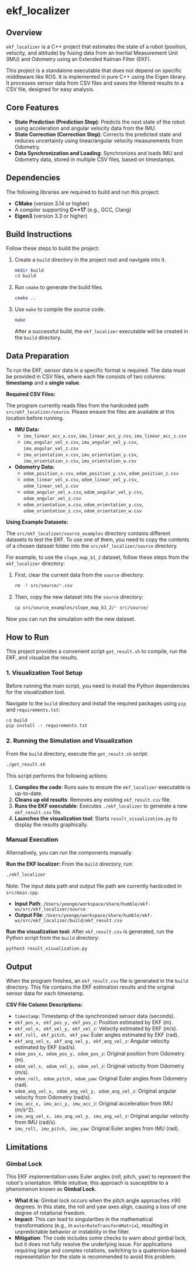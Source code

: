# ekf_localizer

## Overview

`ekf_localizer` is a C++ project that estimates the state of a robot (position, velocity, and attitude) by fusing data from an Inertial Measurement Unit (IMU) and Odometry using an Extended Kalman Filter (EKF).

This project is a standalone executable that does not depend on specific middleware like ROS. It is implemented in pure C++ using the Eigen library. It processes sensor data from CSV files and saves the filtered results to a CSV file, designed for easy analysis.

## Core Features

-   **State Prediction (Prediction Step)**: Predicts the next state of the robot using acceleration and angular velocity data from the IMU.
-   **State Correction (Correction Step)**: Corrects the predicted state and reduces uncertainty using linear/angular velocity measurements from Odometry.
-   **Data Synchronization and Loading**: Synchronizes and loads IMU and Odometry data, stored in multiple CSV files, based on timestamps.

## Dependencies

The following libraries are required to build and run this project:

-   **CMake** (version 3.14 or higher)
-   A compiler supporting **C++17** (e.g., GCC, Clang)
-   **Eigen3** (version 3.3 or higher)

## Build Instructions

Follow these steps to build the project:

1.  Create a `build` directory in the project root and navigate into it.

    ```bash
    mkdir build
    cd build
    ```

2.  Run `cmake` to generate the build files.

    ```bash
    cmake ..
    ```

3.  Use `make` to compile the source code.

    ```bash
    make
    ```

    After a successful build, the `ekf_localizer` executable will be created in the `build` directory.

## Data Preparation

To run the EKF, sensor data in a specific format is required. The data must be provided in CSV files, where each file consists of two columns: **timestamp** and a **single value**.

**Required CSV Files:**

The program currently reads files from the hardcoded path `src/ekf_localizer/source`. Please ensure the files are available at this location before running.

-   **IMU Data:**
    -   `imu_linear_acc_x.csv`, `imu_linear_acc_y.csv`, `imu_linear_acc_z.csv`
    -   `imu_angular_vel_x.csv`, `imu_angular_vel_y.csv`, `imu_angular_vel_z.csv`
    -   `imu_orientation_x.csv`, `imu_orientation_y.csv`, `imu_orientation_z.csv`, `imu_orientation_w.csv`
-   **Odometry Data:**
    -   `odom_position_x.csv`, `odom_position_y.csv`, `odom_position_z.csv`
    -   `odom_linear_vel_x.csv`, `odom_linear_vel_y.csv`, `odom_linear_vel_z.csv`
    -   `odom_angular_vel_x.csv`, `odom_angular_vel_y.csv`, `odom_angular_vel_z.csv`
    -   `odom_orientation_x.csv`, `odom_orientation_y.csv`, `odom_orientation_z.csv`, `odom_orientation_w.csv`

**Using Example Datasets:**

The `src/ekf_localizer/source_examples` directory contains different datasets to test the EKF. To use one of them, you need to copy the contents of a chosen dataset folder into the `src/ekf_localizer/source` directory.

For example, to use the `slope_map_b1_2` dataset, follow these steps from the `ekf_localizer` directory:

1.  First, clear the current data from the `source` directory:
    ```bash
    rm -f src/source/*.csv
    ```

2.  Then, copy the new dataset into the `source` directory:
    ```bash
    cp src/source_examples/slope_map_b1_2/* src/source/
    ```

Now you can run the simulation with the new dataset.

## How to Run

This project provides a convenient script `get_result.sh` to compile, run the EKF, and visualize the results.

### 1. Visualization Tool Setup

Before running the main script, you need to install the Python dependencies for the visualization tool.

Navigate to the `build` directory and install the required packages using `pip` and `requirements.txt`:

```bash
cd build
pip install -r requirements.txt
```

### 2. Running the Simulation and Visualization

From the `build` directory, execute the `get_result.sh` script:

```bash
./get_result.sh
```

This script performs the following actions:
1.  **Compiles the code**: Runs `make` to ensure the `ekf_localizer` executable is up-to-date.
2.  **Cleans up old results**: Removes any existing `ekf_result.csv` file.
3.  **Runs the EKF executable**: Executes `./ekf_localizer` to generate a new `ekf_result.csv` file.
4.  **Launches the visualization tool**: Starts `result_visualization.py` to display the results graphically.

### Manual Execution

Alternatively, you can run the components manually.

**Run the EKF localizer:**
From the `build` directory, run:
```bash
./ekf_localizer
```
Note: The input data path and output file path are currently hardcoded in `src/main.cpp`.
-   **Input Path**: `/Users/yeonge/workspace/share/humble/ekf-ws/src/ekf_localizer/source`
-   **Output File**: `/Users/yeonge/workspace/share/humble/ekf-ws/src/ekf_localizer/build/ekf_result.csv`

**Run the visualization tool:**
After `ekf_result.csv` is generated, run the Python script from the `build` directory:
```bash
python3 result_visualization.py
```

## Output

When the program finishes, an `ekf_result.csv` file is generated in the `build` directory. This file contains the EKF estimation results and the original sensor data for each timestamp.

**CSV File Column Descriptions:**

-   `timestamp`: Timestamp of the synchronized sensor data (seconds).
-   `ekf_pos_x, ekf_pos_y, ekf_pos_z`: Position estimated by EKF (m).
-   `ekf_vel_x, ekf_vel_y, ekf_vel_z`: Velocity estimated by EKF (m/s).
-   `ekf_roll, ekf_pitch, ekf_yaw`: Euler angles estimated by EKF (rad).
-   `ekf_ang_vel_x, ekf_ang_vel_y, ekf_ang_vel_z`: Angular velocity estimated by EKF (rad/s).
-   `odom_pos_x, odom_pos_y, odom_pos_z`: Original position from Odometry (m).
-   `odom_vel_x, odom_vel_y, odom_vel_z`: Original velocity from Odometry (m/s).
-   `odom_roll, odom_pitch, odom_yaw`: Original Euler angles from Odometry (rad).
-   `odom_ang_vel_x, odom_ang_vel_y, odom_ang_vel_z`: Original angular velocity from Odometry (rad/s).
-   `imu_acc_x, imu_acc_y, imu_acc_z`: Original acceleration from IMU (m/s^2).
-   `imu_ang_vel_x, imu_ang_vel_y, imu_ang_vel_z`: Original angular velocity from IMU (rad/s).
-   `imu_roll, imu_pitch, imu_yaw`: Original Euler angles from IMU (rad).

## Limitations

### Gimbal Lock

This EKF implementation uses Euler angles (roll, pitch, yaw) to represent the robot's orientation. While intuitive, this approach is susceptible to a phenomenon known as **Gimbal Lock**.

-   **What it is**: Gimbal lock occurs when the pitch angle approaches ±90 degrees. In this state, the roll and yaw axes align, causing a loss of one degree of rotational freedom.
-   **Impact**: This can lead to singularities in the mathematical transformations (e.g., in `eulerRateTransformMatrix`), resulting in unpredictable behavior or instability in the filter.
-   **Mitigation**: The code includes some checks to warn about gimbal lock, but it does not fully resolve the underlying issue. For applications requiring large and complex rotations, switching to a quaternion-based representation for the state is recommended to avoid this problem.
